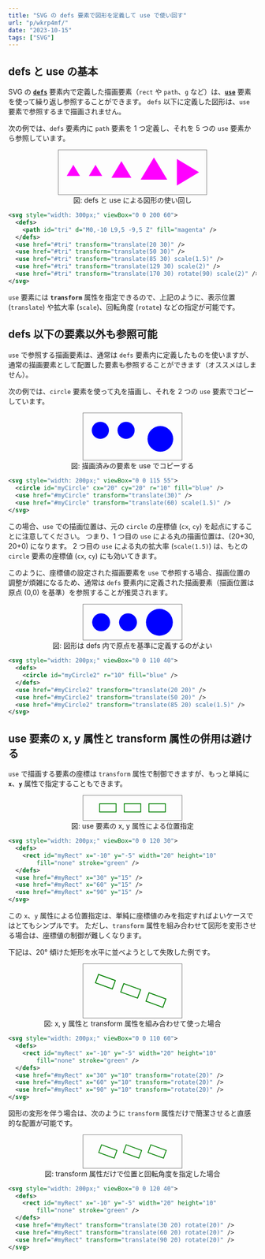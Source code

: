 ```yaml
---
title: "SVG の defs 要素で図形を定義して use で使い回す"
url: "p/wkrp4mf/"
date: "2023-10-15"
tags: ["SVG"]
---
```


defs と use の基本
----

SVG の [__`defs`__](https://developer.mozilla.org/ja/docs/Web/SVG/Element/defs) 要素内で定義した描画要素（`rect` や `path`、`g` など）は、[__`use`__](https://developer.mozilla.org/ja/docs/Web/SVG/Element/use) 要素を使って繰り返し参照することができます。
`defs` 以下に定義した図形は、`use` 要素で参照するまで描画されません。

次の例では、`defs` 要素内に `path` 要素を 1 つ定義し、それを 5 つの `use` 要素から参照しています。

<center>
<svg style="width: 300px; max-width: 100%; border: thin solid gray;" viewBox="0 0 200 60">
  <defs>
    <path id="tri" d="M0,-10 L9,5 -9,5 Z" fill="magenta" />
  </defs>
  <use href="#tri" transform="translate(20 30)" />
  <use href="#tri" transform="translate(50 30)" />
  <use href="#tri" transform="translate(85 30) scale(1.5)" />
  <use href="#tri" transform="translate(129 30) scale(2)" />
  <use href="#tri" transform="translate(170 30) rotate(90) scale(2)" />
</svg>
<div>図: defs と use による図形の使い回し</div>
</center>

```xml
<svg style="width: 300px;" viewBox="0 0 200 60">
  <defs>
    <path id="tri" d="M0,-10 L9,5 -9,5 Z" fill="magenta" />
  </defs>
  <use href="#tri" transform="translate(20 30)" />
  <use href="#tri" transform="translate(50 30)" />
  <use href="#tri" transform="translate(85 30) scale(1.5)" />
  <use href="#tri" transform="translate(129 30) scale(2)" />
  <use href="#tri" transform="translate(170 30) rotate(90) scale(2)" />
</svg>
```

`use` 要素には __`transform`__ 属性を指定できるので、上記のように、表示位置 (`translate`) や拡大率 (`scale`)、回転角度 (`rotate`) などの指定が可能です。


defs 以下の要素以外も参照可能
----

`use` で参照する描画要素は、通常は `defs` 要素内に定義したものを使いますが、通常の描画要素として配置した要素も参照することができます（オススメはしません）。

次の例では、`circle` 要素を使って丸を描画し、それを 2 つの `use` 要素でコピーしています。

<center>
<svg style="width: 200px; max-width: 100%; border: thin solid gray;" viewBox="0 0 115 55">
  <circle id="myCircle" cx="20" cy="20" r="10" fill="blue" />
  <use href="#myCircle" transform="translate(30)" />
  <use href="#myCircle" transform="translate(60) scale(1.5)" />
</svg>
<div>図: 描画済みの要素を use でコピーする</div>
</center>

```xml
<svg style="width: 200px;" viewBox="0 0 115 55">
  <circle id="myCircle" cx="20" cy="20" r="10" fill="blue" />
  <use href="#myCircle" transform="translate(30)" />
  <use href="#myCircle" transform="translate(60) scale(1.5)" />
</svg>
```

この場合、`use` での描画位置は、元の `circle` の座標値 (`cx`, `cy`) を起点にすることに注意してください。
つまり、1 つ目の `use` による丸の描画位置は、(20+30, 20+0) になります。
2 つ目の `use` による丸の拡大率 (`scale(1.5)`) は、もとの `circle` 要素の座標値 (`cx`, `cy`) にも効いてきます。

このように、座標値の設定された描画要素を `use` で参照する場合、描画位置の調整が煩雑になるため、通常は `defs` 要素内に定義された描画要素（描画位置は原点 (0,0) を基準）を参照することが推奨されます。

<center>
<svg style="width: 200px; max-width: 100%; border: thin solid gray;" viewBox="0 0 110 40">
  <defs>
    <circle id="myCircle2" r="10" fill="blue" />
  </defs>
  <use href="#myCircle2" transform="translate(20 20)" />
  <use href="#myCircle2" transform="translate(50 20)" />
  <use href="#myCircle2" transform="translate(85 20) scale(1.5)" />
</svg>
<div>図: 図形は defs 内で原点を基準に定義するのがよい</div>
</center>

```xml
<svg style="width: 200px;" viewBox="0 0 110 40">
  <defs>
    <circle id="myCircle2" r="10" fill="blue" />
  </defs>
  <use href="#myCircle2" transform="translate(20 20)" />
  <use href="#myCircle2" transform="translate(50 20)" />
  <use href="#myCircle2" transform="translate(85 20) scale(1.5)" />
</svg>
```


use 要素の x, y 属性と transform 属性の併用は避ける
----

`use` で描画する要素の座標は `transform` 属性で制御できますが、もっと単純に __`x`__、__`y`__ 属性で指定することもできます。

<center>
<svg style="width: 200px; max-width: 100%; border: thin solid gray;" viewBox="0 0 120 30">
  <defs>
    <rect id="myRect" x="-10" y="-5" width="20" height="10"
        fill="none" stroke="green" />
  </defs>
  <use href="#myRect" x="30" y="15" />
  <use href="#myRect" x="60" y="15" />
  <use href="#myRect" x="90" y="15" />
</svg>
<div>図: use 要素の x, y 属性による位置指定</div>
</center>

```xml
<svg style="width: 200px;" viewBox="0 0 120 30">
  <defs>
    <rect id="myRect" x="-10" y="-5" width="20" height="10"
        fill="none" stroke="green" />
  </defs>
  <use href="#myRect" x="30" y="15" />
  <use href="#myRect" x="60" y="15" />
  <use href="#myRect" x="90" y="15" />
</svg>
```

この `x`、`y` 属性による位置指定は、単純に座標値のみを指定すればよいケースではとてもシンプルです。
ただし、`transform` 属性を組み合わせて図形を変形させる場合は、座標値の制御が難しくなります。

下記は、20° 傾けた矩形を水平に並べようとして失敗した例です。

<center>
<svg style="width: 200px; max-width: 100%; border: thin solid gray;" viewBox="0 0 110 60">
  <defs>
    <rect id="myRect" x="-10" y="-5" width="20" height="10"
        fill="none" stroke="green" />
  </defs>
  <use href="#myRect" x="30" y="10" transform="rotate(20)" />
  <use href="#myRect" x="60" y="10" transform="rotate(20)" />
  <use href="#myRect" x="90" y="10" transform="rotate(20)" />
</svg>
<div>図: x, y 属性と transform 属性を組み合わせて使った場合</div>
</center>

```xml
<svg style="width: 200px;" viewBox="0 0 110 60">
  <defs>
    <rect id="myRect" x="-10" y="-5" width="20" height="10"
        fill="none" stroke="green" />
  </defs>
  <use href="#myRect" x="30" y="10" transform="rotate(20)" />
  <use href="#myRect" x="60" y="10" transform="rotate(20)" />
  <use href="#myRect" x="90" y="10" transform="rotate(20)" />
</svg>
```

図形の変形を伴う場合は、次のように `transform` 属性だけで簡潔させると直感的な配置が可能です。

<center>
<svg style="width: 200px; max-width: 100%; border: thin solid gray;" viewBox="0 0 120 40">
  <defs>
    <rect id="myRect" x="-10" y="-5" width="20" height="10"
        fill="none" stroke="green" />
  </defs>
  <use href="#myRect" transform="translate(30 20) rotate(20)" />
  <use href="#myRect" transform="translate(60 20) rotate(20)" />
  <use href="#myRect" transform="translate(90 20) rotate(20)" />
</svg>
<div>図: transform 属性だけで位置と回転角度を指定した場合</div>
</center>

```xml
<svg style="width: 200px;" viewBox="0 0 120 40">
  <defs>
    <rect id="myRect" x="-10" y="-5" width="20" height="10"
        fill="none" stroke="green" />
  </defs>
  <use href="#myRect" transform="translate(30 20) rotate(20)" />
  <use href="#myRect" transform="translate(60 20) rotate(20)" />
  <use href="#myRect" transform="translate(90 20) rotate(20)" />
</svg>
```

